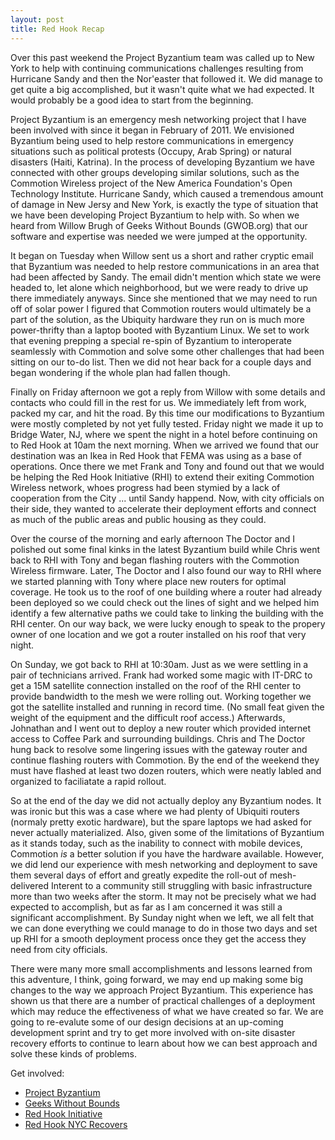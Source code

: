 ```yaml
---
layout: post
title: Red Hook Recap
---
```


Over this past weekend the Project Byzantium team was called up to New York to help with continuing
communications challenges resulting from Hurricane Sandy and then the Nor'easter that followed it.
We did manage to get quite a big accomplished, but it wasn't quite what we had expected. It would
probably be a good idea to start from the beginning.

Project Byzantium is an emergency mesh networking project that I have been involved with since it
began in February of 2011. We envisioned Byzantium being used to help restore communications in
emergency situations such as political protests (Occupy, Arab Spring) or natural disasters (Haiti,
Katrina). In the process of developing Byzantium we have connected with other groups developing
similar solutions, such as the Commotion Wireless project of the New America Foundation's Open
Technology Institute. Hurricane Sandy, which caused a tremendous amount of damage in New Jersy and
New York, is exactly the type of situation that we have been developing Project Byzantium to help
with. So when we heard from Willow Brugh of Geeks Without Bounds (GWOB.org) that our software and
expertise was needed we were jumped at the opportunity.

It began on Tuesday when Willow sent us a short and rather cryptic email that Byzantium was needed
to help restore communications in an area that had been affected by Sandy. The email didn't mention
which state we were headed to, let alone which neighborhood, but we were ready to drive up there
immediately anyways. Since she mentioned that we may need to run off of solar power I figured that
Commotion routers would ultimately be a part of the solution, as the Ubiquity hardware they run on
is much more power-thrifty than a laptop booted with Byzantium Linux. We set to work that evening
prepping a special re-spin of Byzantium to interoperate seamlessly with Commotion and solve some
other challenges that had been sitting on our to-do list. Then we did not hear back for a couple
days and began wondering if the whole plan had fallen though.

Finally on Friday afternoon we got a reply from Willow with some details and contacts who could fill
in the rest for us. We immediately left from work, packed my car, and hit the road. By this time our
modifications to Byzantium were mostly completed by not yet fully tested. Friday night we made it up
to Bridge Water, NJ, where we spent the night in a hotel before continuing on to Red Hook at 10am
the next morning. When we arrived we found that our destination was an Ikea in Red Hook that FEMA
was using as a base of operations. Once there we met Frank and Tony and found out that we would be
helping the Red Hook Initiative (RHI) to extend their exiting Commotion Wireless network, whoes
progress had been stymied by a lack of cooperation from the City ... until Sandy happend. Now, with
city officials on their side, they wanted to accelerate their deployment efforts and connect as much
of the public areas and public housing as they could.

Over the course of the morning and early afternoon The Doctor and I polished out some final kinks in
the latest Byzantium build while Chris went back to RHI with Tony and began flashing routers with
the Commotion Wireless firmware. Later, The Doctor and I also found our way to RHI where we started
planning with Tony where place new routers for optimal coverage. He took us to the roof of one
building where a router had already been deployed so we could check out the lines of sight and we
helped him identify a few alternative paths we could take to linking the building with the RHI
center. On our way back, we were lucky enough to speak to the propery owner of one location and we
got a router installed on his roof that very night.

On Sunday, we got back to RHI at 10:30am. Just as we were settling in a pair of technicians arrived.
Frank had worked some magic with IT-DRC to get a 15M satellite connection installed on the roof of
the RHI center to provide bandwidth to the mesh we were rolling out. Working together we got the
satellite installed and running in record time. (No small feat given the weight of the equipment and
the difficult roof access.) Afterwards, Johnathan and I went out to deploy a new router which
provided internet access to Coffee Park and surrounding buildings. Chris and The Doctor hung back to
resolve some lingering issues with the gateway router and continue flashing routers with Commotion.
By the end of the weekend they must have flashed at least two dozen routers, which were neatly
labled and organized to faciliatate a rapid rollout.

So at the end of the day we did not actually deploy any Byzantium nodes. It was ironic but this was
a case where we had plenty of Ubiquiti routers (normaly pretty exotic hardware), but the spare
laptops we had asked for never actually materialized. Also, given some of the limitations of
Byzantium as it stands today, such as the inability to connect with mobile devices, Commotion _is_
a better solution if you have the hardware available. However, we did lend our experience with mesh
networking and deployment to save them several days of effort and greatly expedite the roll-out of
mesh-delivered Interent to a community still struggling with basic infrastructure more than two
weeks after the storm. It may not be precisely what we had expected to accomplish, but as far as I
am concerned it was still a significant accomplishment. By Sunday night when we left, we all felt
that we can done everything we could manage to do in those two days and set up RHI for a smooth
deployment process once they get the access they need from city officials.

There were many more small accomplishments and lessons learned from this adventure, I think, going
forward, we may end up making some big changes to the way we approach Project Byzantium. This
experience has shown us that there are a number of practical challenges of a deployment which may
reduce the effectiveness of what we have created so far. We are going to re-evalute some of our
design decisions at an up-coming development sprint and try to get more involved with on-site
disaster recovery efforts to continue to learn about how we can best approach and solve these kinds
of problems.

Get involved:
* [Project Byzantium](http://www.project-byzantium.org)
* [Geeks Without Bounds](http://www.gwob.org)
* [Red Hook Initiative](http://rhicenter.org/)
* [Red Hook NYC Recovers](https://redhook.recovers.org/)

